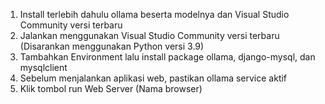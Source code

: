 1. Install terlebih dahulu ollama beserta modelnya dan Visual Studio Community versi terbaru
2. Jalankan menggunakan Visual Studio Community versi terbaru (Disarankan menggunakan Python versi 3.9)
3. Tambahkan Environment lalu install package ollama, django-mysql, dan mysqlclient
4. Sebelum menjalankan aplikasi web, pastikan ollama service aktif
5. Klik tombol run Web Server (Nama browser)
